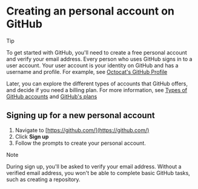 # Creating an personal account on GitHub

>[!TIP]
>To get started with GitHub, you'll need to create a free personal account and verify your email address.
>Every person who uses GitHub signs in to a user account. Your user account is your identity on GitHub and has a username and profile.
>For example, see [Octocat's GitHub Profile](https://github.com/octocat)
>
>Later, you can explore the different types of accounts that GitHub offers, and decide if you need a billing plan.
>For more information, see [Types of GitHub accounts](https://docs.github.com/en/get-started/learning-about-github/types-of-github-accounts) and [GitHub's plans](https://docs.github.com/en/get-started/learning-about-github/githubs-plans)

## Signing up for a new personal account

1. Navigate to [https://github.com/](https://github.com/)
2. Click **Sign up**
3. Follow the prompts to create your personal account.

>[!NOTE]
>During sign up, you'll be asked to verify your email address.
>Without a verified email address, you won't be able to complete basic GitHub tasks, such as creating a repository.


